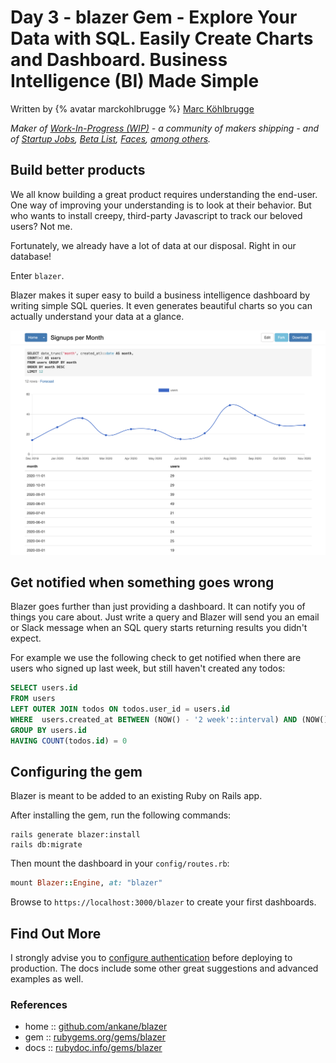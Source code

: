 # Day 3 - blazer Gem - Explore Your Data with SQL. Easily Create Charts and Dashboard. Business Intelligence (BI) Made Simple

Written by {% avatar marckohlbrugge %} [Marc Köhlbrugge](https://github.com/marckohlbrugge)

_Maker of [Work-In-Progress (WIP)](https://wip.co/products/wip) - a community of makers shipping - and of [Startup Jobs](https://startup.jobs), [Beta List](https://betalist.com), [Faces](https://getfaces.com), [among others](https://wip.co/@marc/products)._




## Build better products

We all know building a great product requires understanding the end-user. One way of improving your understanding is to look at their behavior. But who wants to install creepy, third-party Javascript to track our beloved users? Not me.

Fortunately, we already have a lot of data at our disposal. Right in our database!

Enter `blazer`.

Blazer makes it super easy to build a business intelligence dashboard by writing simple SQL queries. It even generates beautiful charts so you can actually understand your data at a glance.

![Signups per Month](i/blazer.png)

## Get notified when something goes wrong

Blazer goes further than just providing a dashboard. It can notify you of things you care about. Just write a query and Blazer will send you an email or Slack message when an SQL query starts returning results you didn't expect.

For example we use the following check to get notified when there are users who signed up last week, but still haven't created any todos:

```SQL
SELECT users.id
FROM users
LEFT OUTER JOIN todos ON todos.user_id = users.id
WHERE  users.created_at BETWEEN (NOW() - '2 week'::interval) AND (NOW() - '1 week'::interval)
GROUP BY users.id
HAVING COUNT(todos.id) = 0
```

## Configuring the gem

Blazer is meant to be added to an existing Ruby on Rails app.

After installing the gem, run the following commands:

```shell
rails generate blazer:install
rails db:migrate
```

Then mount the dashboard in your `config/routes.rb`:

```ruby
mount Blazer::Engine, at: "blazer"
```

Browse to `https://localhost:3000/blazer` to create your first dashboards.

## Find Out More

I strongly advise you to [configure authentication](https://github.com/ankane/blazer#authentication) before deploying to production. The docs include some other great suggestions and advanced examples as well.

### References

- home :: [github.com/ankane/blazer](https://github.com/ankane/blazer)
- gem :: [rubygems.org/gems/blazer](https://rubygems.org/gems/blazer)
- docs :: [rubydoc.info/gems/blazer](https://www.rubydoc.info/gems/blazer/)
